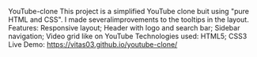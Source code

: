 YouTube-clone
This project is a simplified YouTube clone buit using "pure HTML and CSS". I made severalimprovements to the tooltips in the layout.
Features:
Responsive layout; Header with logo and search bar; Sidebar navigation; Video grid like on YouTube
Technologies used:
HTML5; CSS3
Live Demo:
https://vitas03.github.io/youtube-clone/

